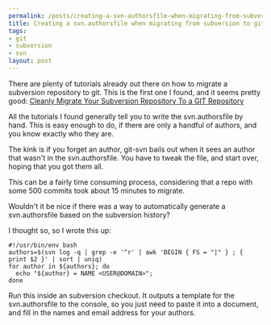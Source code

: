 ```yaml
--- 
permalink: /posts/creating-a-svn-authorsfile-when-migrating-from-subversion-to-git
title: Creating a svn.authorsfile when migrating from subversion to git
tags: 
- git
- subversion
- svn
layout: post
---
```

There are plenty of tutorials already out there on how to migrate a subversion repository to git. This is the first one I found, and it seems pretty good: [Cleanly Migrate Your Subversion Repository To a GIT Repository](http://www.simplisticcomplexity.com/2008/03/05/cleanly-migrate-your-subversion-repository-to-a-git-repository/)

All the tutorials I found generally tell you to write the svn.authorsfile by hand. This is easy enough to do, if there are only a handful of authors, and you know exactly who they are.

The kink is if you forget an author, git-svn bails out when it sees an author that wasn't in the svn.authorsfile. You have to tweak the file,  and start over, hoping that you got them all.

This can be a fairly time consuming process, considering that a repo with some 500 commits took about 15 minutes to migrate.

Wouldn't it be nice if there was a way to automatically generate a svn.authorsfile based on the subversion history?

I thought so, so I wrote this up:

    #!/usr/bin/env bash
    authors=$(svn log -q | grep -e '^r' | awk 'BEGIN { FS = "|" } ; { print $2 }' | sort | uniq)
    for author in ${authors}; do
      echo "${author} = NAME <USER@DOMAIN>";
    done

Run this inside an subversion checkout. It outputs a template for the svn.authorsfile to the console, so you just need to paste it into a document, and fill in the names and email address for your authors.